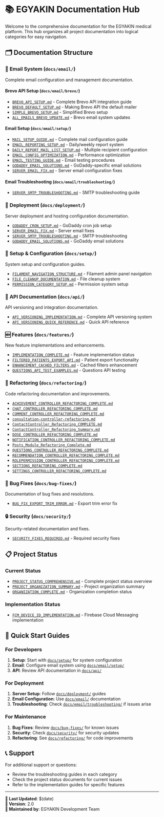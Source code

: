# 📚 EGYAKIN Documentation Hub

Welcome to the comprehensive documentation for the EGYAKIN medical platform. This hub organizes all project documentation into logical categories for easy navigation.

## 🗂️ **Documentation Structure**

### 📧 **Email System** (`docs/email/`)
Complete email configuration and management documentation.

#### **Brevo API Setup** (`docs/email/brevo/`)
- [`BREVO_API_SETUP.md`](email/brevo/BREVO_API_SETUP.md) - Complete Brevo API integration guide
- [`BREVO_DEFAULT_SETUP.md`](email/brevo/BREVO_DEFAULT_SETUP.md) - Making Brevo API the default mailer
- [`SIMPLE_BREVO_SETUP.md`](email/brevo/SIMPLE_BREVO_SETUP.md) - Simplified Brevo setup
- [`ALL_EMAILS_BREVO_UPDATE.md`](email/brevo/ALL_EMAILS_BREVO_UPDATE.md) - Brevo email system updates

#### **Email Setup** (`docs/email/setup/`)
- [`MAIL_SETUP_GUIDE.md`](email/setup/MAIL_SETUP_GUIDE.md) - Complete mail configuration guide
- [`EMAIL_REPORTING_SETUP.md`](email/setup/EMAIL_REPORTING_SETUP.md) - Daily/weekly report system
- [`DAILY_REPORT_MAIL_LIST_SETUP.md`](email/setup/DAILY_REPORT_MAIL_LIST_SETUP.md) - Multiple recipient configuration
- [`EMAIL_CONFIG_OPTIMIZATION.md`](email/setup/EMAIL_CONFIG_OPTIMIZATION.md) - Performance optimization
- [`EMAIL_TESTING_GUIDE.md`](email/setup/EMAIL_TESTING_GUIDE.md) - Email testing procedures
- [`GODADDY_EMAIL_SOLUTIONS.md`](email/setup/GODADDY_EMAIL_SOLUTIONS.md) - GoDaddy-specific email solutions
- [`SERVER_EMAIL_FIX.md`](email/setup/SERVER_EMAIL_FIX.md) - Server email configuration fixes

#### **Email Troubleshooting** (`docs/email/troubleshooting/`)
- [`SERVER_SMTP_TROUBLESHOOTING.md`](email/troubleshooting/SERVER_SMTP_TROUBLESHOOTING.md) - SMTP troubleshooting guide

### 🚀 **Deployment** (`docs/deployment/`)
Server deployment and hosting configuration documentation.

- [`GODADDY_CRON_SETUP.md`](deployment/GODADDY_CRON_SETUP.md) - GoDaddy cron job setup
- [`SERVER_EMAIL_FIX.md`](deployment/SERVER_EMAIL_FIX.md) - Server email fixes
- [`SERVER_SMTP_TROUBLESHOOTING.md`](deployment/SERVER_SMTP_TROUBLESHOOTING.md) - SMTP troubleshooting
- [`GODADDY_EMAIL_SOLUTIONS.md`](deployment/GODADDY_EMAIL_SOLUTIONS.md) - GoDaddy email solutions

### 🔧 **Setup & Configuration** (`docs/setup/`)
System setup and configuration guides.

- [`FILAMENT_NAVIGATION_STRUCTURE.md`](setup/FILAMENT_NAVIGATION_STRUCTURE.md) - Filament admin panel navigation
- [`FILE_CLEANUP_DOCUMENTATION.md`](setup/FILE_CLEANUP_DOCUMENTATION.md) - File cleanup system
- [`PERMISSION_CATEGORY_SETUP.md`](setup/PERMISSION_CATEGORY_SETUP.md) - Permission system setup

### 🔌 **API Documentation** (`docs/api/`)
API versioning and integration documentation.

- [`API_VERSIONING_IMPLEMENTATION.md`](api/API_VERSIONING_IMPLEMENTATION.md) - Complete API versioning system
- [`API_VERSIONING_QUICK_REFERENCE.md`](api/API_VERSIONING_QUICK_REFERENCE.md) - Quick API reference

### 🆕 **Features** (`docs/features/`)
New feature implementations and enhancements.

- [`IMPLEMENTATION_COMPLETE.md`](features/IMPLEMENTATION_COMPLETE.md) - Feature implementation status
- [`FILTERED_PATIENTS_EXPORT_API.md`](features/FILTERED_PATIENTS_EXPORT_API.md) - Patient export functionality
- [`ENHANCEMENT_CACHED_FILTERS.md`](features/ENHANCEMENT_CACHED_FILTERS.md) - Cached filters enhancement
- [`QUESTIONS_API_TEST_EXAMPLES.md`](features/QUESTIONS_API_TEST_EXAMPLES.md) - Questions API testing

### 🔄 **Refactoring** (`docs/refactoring/`)
Code refactoring documentation and improvements.

- [`ACHIEVEMENT_CONTROLLER_REFACTORING_COMPLETE.md`](refactoring/ACHIEVEMENT_CONTROLLER_REFACTORING_COMPLETE.md)
- [`CHAT_CONTROLLER_REFACTORING_COMPLETE.md`](refactoring/CHAT_CONTROLLER_REFACTORING_COMPLETE.md)
- [`COMMENT_CONTROLLER_REFACTORING_COMPLETE.md`](refactoring/COMMENT_CONTROLLER_REFACTORING_COMPLETE.md)
- [`consultation-controller-refactoring.md`](refactoring/consultation-controller-refactoring.md)
- [`ContactController_Refactoring_COMPLETE.md`](refactoring/ContactController_Refactoring_COMPLETE.md)
- [`ContactController_Refactoring_Summary.md`](refactoring/ContactController_Refactoring_Summary.md)
- [`DOSE_CONTROLLER_REFACTORING_COMPLETE.md`](refactoring/DOSE_CONTROLLER_REFACTORING_COMPLETE.md)
- [`NOTIFICATION_CONTROLLER_REFACTORING_COMPLETE.md`](refactoring/NOTIFICATION_CONTROLLER_REFACTORING_COMPLETE.md)
- [`Posts_Module_Refactoring_Complete.md`](refactoring/Posts_Module_Refactoring_Complete.md)
- [`QUESTIONS_CONTROLLER_REFACTORING_COMPLETE.md`](refactoring/QUESTIONS_CONTROLLER_REFACTORING_COMPLETE.md)
- [`RECOMMENDATION_CONTROLLER_REFACTORING_COMPLETE.md`](refactoring/RECOMMENDATION_CONTROLLER_REFACTORING_COMPLETE.md)
- [`ROLEPERMISSION_CONTROLLER_REFACTORING_COMPLETE.md`](refactoring/ROLEPERMISSION_CONTROLLER_REFACTORING_COMPLETE.md)
- [`SECTIONS_REFACTORING_COMPLETE.md`](refactoring/SECTIONS_REFACTORING_COMPLETE.md)
- [`SETTINGS_CONTROLLER_REFACTORING_COMPLETE.md`](refactoring/SETTINGS_CONTROLLER_REFACTORING_COMPLETE.md)

### 🐛 **Bug Fixes** (`docs/bug-fixes/`)
Documentation of bug fixes and resolutions.

- [`BUG_FIX_EXPORT_TRIM_ERROR.md`](bug-fixes/BUG_FIX_EXPORT_TRIM_ERROR.md) - Export trim error fix

### 🔒 **Security** (`docs/security/`)
Security-related documentation and fixes.

- [`SECURITY_FIXES_REQUIRED.md`](security/SECURITY_FIXES_REQUIRED.md) - Required security fixes

## 📋 **Project Status**

### **Current Status**
- [`PROJECT_STATUS_COMPREHENSIVE.md`](PROJECT_STATUS_COMPREHENSIVE.md) - Complete project status overview
- [`PROJECT_ORGANIZATION_SUMMARY.md`](PROJECT_ORGANIZATION_SUMMARY.md) - Project organization summary
- [`ORGANIZATION_COMPLETE.md`](ORGANIZATION_COMPLETE.md) - Organization completion status

### **Implementation Status**
- [`FCM_DEVICE_ID_IMPLEMENTATION.md`](FCM_DEVICE_ID_IMPLEMENTATION.md) - Firebase Cloud Messaging implementation

## 🚀 **Quick Start Guides**

### **For Developers**
1. **Setup**: Start with [`docs/setup/`](setup/) for system configuration
2. **Email**: Configure email system using [`docs/email/setup/`](email/setup/)
3. **API**: Review API documentation in [`docs/api/`](api/)

### **For Deployment**
1. **Server Setup**: Follow [`docs/deployment/`](deployment/) guides
2. **Email Configuration**: Use [`docs/email/`](email/) documentation
3. **Troubleshooting**: Check [`docs/email/troubleshooting/`](email/troubleshooting/) if issues arise

### **For Maintenance**
1. **Bug Fixes**: Review [`docs/bug-fixes/`](bug-fixes/) for known issues
2. **Security**: Check [`docs/security/`](security/) for security updates
3. **Refactoring**: See [`docs/refactoring/`](refactoring/) for code improvements

## 📞 **Support**

For additional support or questions:
- Review the troubleshooting guides in each category
- Check the project status documents for current issues
- Refer to the implementation guides for specific features

---

**📅 Last Updated**: $(date)  
**🔄 Version**: 2.0  
**👥 Maintained by**: EGYAKIN Development Team
